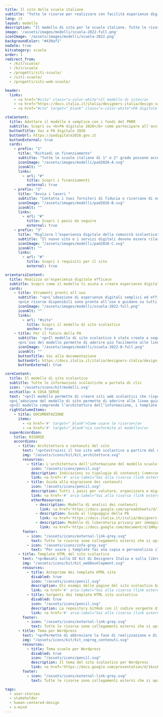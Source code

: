 ```yaml
---
title: Il sito delle scuole italiane
subtitle: "Tutte le risorse per realizzare con facilità esperienze digitali semplici e moderne per la comunità scolastica"
lang: it
layout: modello
description: "Il modello di sito per le scuole italiane. Tutte le risorse per realizzare con facilità esperienze digitali semplici e accessibili per la comunità scolastica"
image: '/assets/images/modelli/scuola-2022-full.png'
iconImage: '/assets/images/modelli/scuola-2022.png'
backgroundColor: "#439af1"
nodate: true
kitcategory: scuole
order: 1
redirect_from:
  - /kit/scuole/
  - /kit/scuole
  - /progetti/siti-scuole/
  - /siti-scuole/
  - /progetti/siti-web-scuole/

header:
  links:
    - <a href="#sito" class="u-color-white">Il modello di sito</a>
    - <a href="https://docs.italia.it/italia/designers-italia/design-scuole-docs/it/master/index.html" target="_blank" class="u-color-white">La documentazione del modello</a>
    - <a href="#cta" target="_blank" class="u-color-white">PA digitale 2026</a>

ctaContent:
  title: Adottare il modello è semplice con i fondi del PNRR
  subtitle: Scopri su <b>PA digitale 2026</b> come partecipare all'avviso per il finanziamento dedicato a migliorare l'esperienza utente del cittadino nei siti web scolastici
  buttonTitle: Vai a PA digitale 2026
  buttonUrl: https://padigitale2026.gov.it
  buttonExternal: true
  cards:
    - prefix: "1"
      title: "Richiedi un finanziamento"
      subtitle: "Tutte le scuole italiane di 1° e 2° grado possono accedere ai fondi PNRR per l'aggiornamento del sito web. Il processo di candidatura, semplice e veloce, è interamente online sulla piattaforma PA digitale 2026."
      iconImage: "/assets/images/modelli/pad2026-A.svg"
      iconAlt: ""
      links:
        - url: "#"
          title: Scopri i finanziamenti
          external: true
    - prefix: "2"
      title: "Avvia i lavori "
      subtitle: "Contatta i tuoi fornitori di fiducia o ricercane di nuovi tramite il portale MePA. Le attività devono iniziare entro in tempi previsti dall'avviso (massimo 6 mesi dalla pubblicazione del decreto di finanziamento)."
      iconImage: "/assets/images/modelli/pad2026-B.svg"
      iconAlt: ""
      links:
        - url: "#"
          title: Scopri i passi da seguire
          external: true
    - prefix: "3"
      title: "Migliora l’esperienza digitale della comunità scolastica"
      subtitle: "Il nuovo sito e i servizi digitali devono essere rilasciati entro i termini previsti dall'avviso (massimo 9 mesi dall’avvio dei lavori) e rispettare i requisiti tecnici minimi per l’accesso ai fondi."
      iconImage: "/assets/images/modelli/pad2026-C.svg"
      iconAlt: ""
      links:
        - url: "#"
          title: Scopri i requisiti per il sito
          external: true

orientarsiContent:
  title: Realizza un’esperienza digitale efficace
  subtitle: Scopri come il modello ti aiuta a creare esperienze digitali coerenti e centrate sugli utenti, contribuendo alla trasformazione digitale delle pubblica amministrazione
  cards:
    - title: Strumenti pronti all'uso
      subtitle: "<p>L’ideazione di esperienze digitali semplici ed efficaci richiede tempo, risorse e molta ricerca. Il modello di sito per le scuole permette di rispondere alle esigenze di studenti, genitori e tutta la comunità scolastica in modo rapido e a basso costo, sfruttando procedure e funzionalità già validate con gli utenti.</p>
      <p>Le risorse disponibili sono pronte all’uso e guidano su tutti gli aspetti della realizzazione, dall’implementazione dei template alla migrazione dei contenuti.</p>"
      iconImage: "/assets/images/modelli/scuola-2022-full.png"
      iconAlt: ""
      links:
        - url: "#sito"
          title: Scopri il modello di sito scolastico
          anchor: true
    - title: Per il futuro della PA
      subtitle: '<p>Il modello di sito scolastico è stato creato a seguito di un processo pluriennale di ricerca e progettazione con i cittadini a cura del progetto <strong>Designers Italia</strong>.</p>
      <p>L’uso del modello permette di aderire più facilmente alle linee guida nazionali di design e alle migliori pratiche di progettazione digitale, anticipando l’adozione di indicazioni di livello europeo.</p>'
      iconImage: "/assets/images/modelli/scuola-2022-B-full.png"
      iconAlt: ""
      buttonTitle: Vai alla documentazione
      buttonUrl: https://docs.italia.it/italia/designers-italia/design-scuole-docs/it/master/index.html
      buttonExternal: true

coreContent:
  title: Il modello di sito scolastico
  subtitle: Tutte le informazioni scolastiche a portata di clic
  icon: '/assets/icons/kit/modelli.svg'
  occhiello: A COSA SERVE
  text: "<p>Il modello permette di creare siti web scolastici che rispondono ai bisogni degli utenti, con interfacce e strutture informative semplici da usare e navigare. Lo scopo è di fornire a studenti, genitori e tutta la comunità scolastica un solido punto di riferimento per trovare con facilità tutte le informazioni di cui hanno bisogno.</p>
  <p>L’adozione del modello di sito permette di aderire alle linee guida di design per i siti internet e i servizi digitali della PA, fornendo un’esperienza coerente tra le istituzioni e facilitandone l’uso per i cittadini che si spostano tra varie scuole.</p>
  <p>Il modello comprende l’architettura dell’informazione, i template HTML e i temi CMS, corredati da una serie di guide pratiche a supporto.</p>"
  rightColumnItems:
    - title: DOCUMENTAZIONE
      items:
        - <a href='#' target="_blank">Come usare le risorse</a>
        - <a href='#' target="_blank">La conformità al modello</a>
  superAccordion:
    title: RISORSE
    accordions:
      - title: Architettura e contenuti del sito
        text: "<p>Costruisci il tuo sito web scolastico a partire dal documento di architettura dell’informazione. L'architettura dell'informazione rappresenta la struttura del sito e viene usata dai developer per la realizzazione delle strutture di <em>front-end</em> a <em>back-end</em>; è inoltre fondamentale per i designer per organizzare i vari livelli di contenuto nelle pagine del sito.</p>"
        img: "/assets/icons/kit/kit_architettura.svg"
        resources:
          - title: L'architettura dell'informazione del modello scuole
            icon: "/assets/icons/pencil.svg"
            description: Indicazioni su tipologie di contenuti (<em>content type</em>), sistemi di navigazione e tassonomie per tutte le aree del sito di una scuola
            link: <a href='#' aria-label="Vai alla risorsa (link esterno)" target="_blank">Vai alla risorsa</a>
          - title: Guida alla migrazione dei contenuti
            icon: "/assets/icons/pencil.svg"
            description: Tutti i passi per valutare, organizzare e migrare i contenuti esistenti sulla nuova struttura del sito scolastico
            link: <a href='#' aria-label="Vai alla risorsa (link esterno)" target="_blank">Vai alla risorsa</a>
            otherResources:
              - description: Modello di analisi dei contenuti
                link: <a href='https://docs.google.com/spreadsheets/d/1tmVB0unvsZ5wViYFtyaf95t69Pt4a5JAIFmGdjJjdwI/edit?usp=sharing' target="_blank" aria-label="Vai all'esempio (link esterno)">Vai alla risorsa</a>
              - description: Guida al linguaggio della PA
                link: <a href='https://docs.italia.it/italia/designers-italia/writing-toolkit/it/bozza/index.html' target="_blank" aria-label="Vai all'esempio (link esterno)">Vai alla risorsa</a>
              - description: Modello di liberatoria privacy per immagini e video
                link: <a href='https://docs.google.com/document/d/1HHyrk8L86XHuC0NOCAnSDY68Bjbjpp0vxvk5cL330vo/edit?usp=sharing' target="_blank" aria-label="Vai all'esempio (link esterno)">Vai alla risorsa</a>
        footer:
          - icon: "/assets/icons/external-link-grey.svg"
            text: Tutte le risorse sono collegamenti esterni che si aprono in una nuova finestra.
          - icon: "/assets/icons/info-grey.svg"
            text: "Per usare i template fai una copia e personalizza il file: trovi le istruzioni nella prima pagina della risorsa."
      - title: Template HTML del sito scolastico
        text: "<p>Basati sullo UI Kit di Designers Italia e sulla libreria Bootstrap Italia, i template HTML servono ai developers per la creazione del frontend del sito, ma possono essere utili anche ai designer come esempi di pagine e contenuti.</p>"
        img: "/assets/icons/kit/kit_webDevelopment.svg"
        resources:
          - title: Anteprime dei template HTML sito
            disabled: true
            icon: "/assets/icons/pencil.svg"
            description: Gli esempi delle pagine del sito scolastico basati sui template HTML Bootstrap
            link: <a href='#' aria-label="Vai alla risorsa (link esterno)" target="_blank">Vai alla risorsa</a>
          - title: Sorgenti dei template HTML sito scolastico
            disabled: true
            icon: "/assets/icons/pencil.svg"
            description: La repository GitHub con il codice sorgente di tutti i template per creare il sito di una scuola
            link: <a href='#' aria-label="Vai alla risorsa (link esterno)" target="_blank">Vai alla risorsa</a>
        footer:
          - icon: "/assets/icons/external-link-grey.svg"
            text: Tutte le risorse sono collegamenti esterni che si aprono in una nuova finestra.
      - title: Tema per Wordpress
        text: "<p>Permette di abbreviare la fase di realizzazione e di implementare direttamente l’architettura dell'informazione e il codice html su una fra le più comuni piattaforme di gestione contenuti.</p>"
        img: "/assets/icons/kit/kit_coprog_contenuti.svg"
        resources:
          - title: Tema scuole per Wordpress
            disabled: true
            icon: "/assets/icons/pencil.svg"
            description: Il tema del sito scolastico per Wordpress
            link: <a href='https://docs.google.com/presentation/d/1kxsFXSesX2kCOR1L3SbPfYqFInFhf_A7RW3_2xZ943o/edit?usp=sharing' aria-label="Vai alla risorsa (link esterno)" target="_blank">Vai alla risorsa</a>
        footer:
          - icon: "/assets/icons/external-link-grey.svg"
            text: Tutte le risorse sono collegamenti esterni che si aprono in una nuova finestra.

tags:
  - user-stories
  - stakeholder
  - human-centered-design
  - x-mind
---
```

